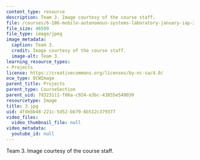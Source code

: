 ```yaml
---
content_type: resource
description: Team 3. Image courtesy of the course staff.
file: /courses/6-186-mobile-autonomous-systems-laboratory-january-iap-2005/4fdebb48221c5d52bb796b512c379377_3.jpg
file_size: 46599
file_type: image/jpeg
image_metadata:
  caption: Team 3.
  credit: Image courtesy of the course staff.
  image-alt: Team 3.
learning_resource_types:
- Projects
license: https://creativecommons.org/licenses/by-nc-sa/4.0/
ocw_type: OCWImage
parent_title: Projects
parent_type: CourseSection
parent_uid: 7d323111-f06a-c924-e3bc-43855e549030
resourcetype: Image
title: 3.jpg
uid: 4fdebb48-221c-5d52-bb79-6b512c379377
video_files:
  video_thumbnail_file: null
video_metadata:
  youtube_id: null
---
```

Team 3. Image courtesy of the course staff.